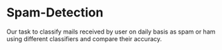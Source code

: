 # Spam-Detection
Our task to classify mails received by user on daily basis as spam or ham using different classifiers and compare their accuracy.
